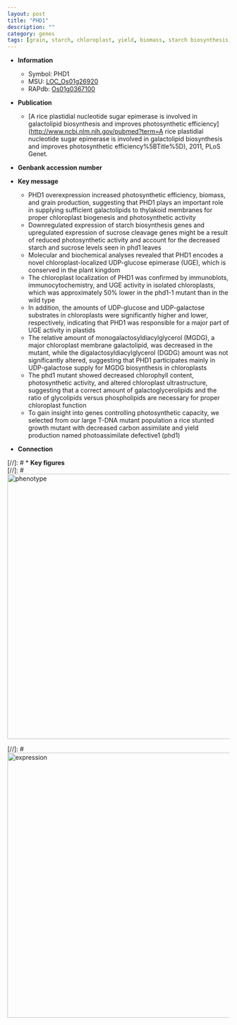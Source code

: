 ```yaml
---
layout: post
title: "PHD1"
description: ""
category: genes
tags: [grain, starch, chloroplast, yield, biomass, starch biosynthesis, growth]
---
```


* **Information**  
    + Symbol: PHD1  
    + MSU: [LOC_Os01g26920](http://rice.plantbiology.msu.edu/cgi-bin/ORF_infopage.cgi?orf=LOC_Os01g26920)  
    + RAPdb: [Os01g0367100](http://rapdb.dna.affrc.go.jp/viewer/gbrowse_details/irgsp1?name=Os01g0367100)  

* **Publication**  
    + [A rice plastidial nucleotide sugar epimerase is involved in galactolipid biosynthesis and improves photosynthetic efficiency](http://www.ncbi.nlm.nih.gov/pubmed?term=A rice plastidial nucleotide sugar epimerase is involved in galactolipid biosynthesis and improves photosynthetic efficiency%5BTitle%5D), 2011, PLoS Genet.

* **Genbank accession number**  

* **Key message**  
    + PHD1 overexpression increased photosynthetic efficiency, biomass, and grain production, suggesting that PHD1 plays an important role in supplying sufficient galactolipids to thylakoid membranes for proper chloroplast biogenesis and photosynthetic activity
    + Downregulated expression of starch biosynthesis genes and upregulated expression of sucrose cleavage genes might be a result of reduced photosynthetic activity and account for the decreased starch and sucrose levels seen in phd1 leaves
    + Molecular and biochemical analyses revealed that PHD1 encodes a novel chloroplast-localized UDP-glucose epimerase (UGE), which is conserved in the plant kingdom
    + The chloroplast localization of PHD1 was confirmed by immunoblots, immunocytochemistry, and UGE activity in isolated chloroplasts, which was approximately 50% lower in the phd1-1 mutant than in the wild type
    + In addition, the amounts of UDP-glucose and UDP-galactose substrates in chloroplasts were significantly higher and lower, respectively, indicating that PHD1 was responsible for a major part of UGE activity in plastids
    + The relative amount of monogalactosyldiacylglycerol (MGDG), a major chloroplast membrane galactolipid, was decreased in the mutant, while the digalactosyldiacylglycerol (DGDG) amount was not significantly altered, suggesting that PHD1 participates mainly in UDP-galactose supply for MGDG biosynthesis in chloroplasts
    + The phd1 mutant showed decreased chlorophyll content, photosynthetic activity, and altered chloroplast ultrastructure, suggesting that a correct amount of galactoglycerolipids and the ratio of glycolipids versus phospholipids are necessary for proper chloroplast function
    + To gain insight into genes controlling photosynthetic capacity, we selected from our large T-DNA mutant population a rice stunted growth mutant with decreased carbon assimilate and yield production named photoassimilate defective1 (phd1)

* **Connection**  

[//]: # * **Key figures**  
[//]: # <img src="http://funRiceGenes.github.io/images/PHD1.pheno.png" alt="phenotype"  style="width: 600px;"/>

[//]: # <img src="http://funRiceGenes.github.io/images/PHD1.exp.png" alt="expression"  style="width: 600px;"/>


